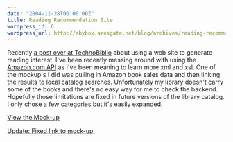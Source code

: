 ```yaml
---
date: "2004-11-28T00:00:00Z"
title: Reading Recommendation Site
wordpress_id: 6
wordpress_url: http://ebybox.aresgate.net/blog/archives/reading-recommendation-site/
---
```

<p>Recently <a href="http://www.technobiblio.com/archives/2004/11/web_tools_help_to_generate_reading_interest.php">a post over at TechnoBiblio</a> about using a web site to generate reading interest. I've been recently messing around with using the <a href="http://amazon.com/webservices">Amazon.com API</a> as I've been meaning to learn more xml and xsl. One of the mockup's I did was pulling in Amazon book sales data and then linking the results to local catalog searches. Unfortunately my library doesn't carry some of the books and there's no easy way for me to check the backend. Hopefully those limitations are fixed in future versions of the library catalog. I only chose a few categories but it's easily expanded.</p>
<p><a href="http://libdev.ryaneby.com/amazon/">View the Mock-up</a></p>
<p><ins>Update: Fixed link to mock-up.</ins></p>
